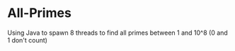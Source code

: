 # All-Primes
Using Java to spawn 8 threads to find all primes between 1 and 10^8 (0 and 1 don't count)
